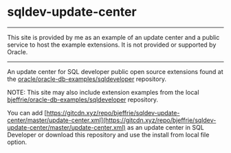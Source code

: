 # sqldev-update-center

***** 
This site is provided by me as an example of an update center and a public service to host the example extensions. It is not provided or supported by Oracle. 
*****

An update center for SQL developer public open source extensions found at the [oracle/oracle-db-examples/sqldeveloper](https://github.com/oracle/oracle-db-examples/tree/master/sqldeveloper) repository.

NOTE: This site may also include extension examples from the local [bjeffrie/oracle-db-examples/sqldeveloper](https://github.com/bjeffrie/oracle-db-examples/tree/master/sqldeveloper) repository.

You can add [https://gitcdn.xyz/repo/bjeffrie/sqldev-update-center/master/update-center.xml](https://gitcdn.xyz/repo/bjeffrie/sqldev-update-center/master/update-center.xml)
as an update center in SQL Developer or download this repository and use the install from local file option.
